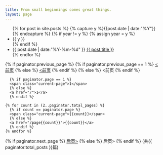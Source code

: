 ```yaml
---
title: From small beginnings comes great things. 
layout: page
---
```


<ul class="listing">
{% for post in site.posts %}
  {% capture y %}{{post.date | date:"%Y"}}{% endcapture %}
  {% if year != y %}
    {% assign year = y %}
    <li class="listing-seperator">{{ y }}</li>
  {% endif %}
  <li class="listing-item">
    <time datetime="{{ post.date | date:"%Y-%m-%d" }}">{{ post.date | date:"%Y-%m-%d" }}</time>
    <a href="{{ site.url }}{{ post.url }}" title="{{ post.title }}">{{ post.title }}</a>
  </li>
{% endfor %}
</ul>


<div id="post-pagination" class="paginator">

  {% if paginator.previous_page %}
    {% if paginator.previous_page == 1 %}
    <a href="/"><前页</a>
    {% else %}
    <a href="/page{{paginator.previous_page}}"><前页</a>
    {% endif %}
  {% else %}
    <span class="previous disabled"><前页</span>
  {% endif %}

      {% if paginator.page == 1 %}
      <span class="current-page">1</span>
      {% else %}
      <a href="/">1</a>
      {% endif %}

    {% for count in (2..paginator.total_pages) %}
      {% if count == paginator.page %}
      <span class="current-page">{{count}}</span>
      {% else %}
      <a href="/page{{count}}">{{count}}</a>
      {% endif %}
    {% endfor %}

  {% if paginator.next_page %}
    <a class="next" href="/page{{paginator.next_page}}">后页></a>
  {% else %}
    <span class="next disabled" >后页></span>
  {% endif %}
  (共{{ paginator.total_posts }}篇)
</div>
